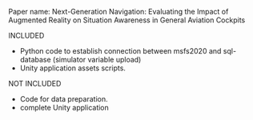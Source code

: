 Paper name: Next-Generation Navigation: Evaluating the Impact of Augmented Reality on
Situation Awareness in General Aviation Cockpits

INCLUDED
- Python code to establish connection between msfs2020 and sql-database (simulator variable upload)
- Unity application assets scripts. 

NOT INCLUDED
- Code for data preparation.
- complete Unity application  
